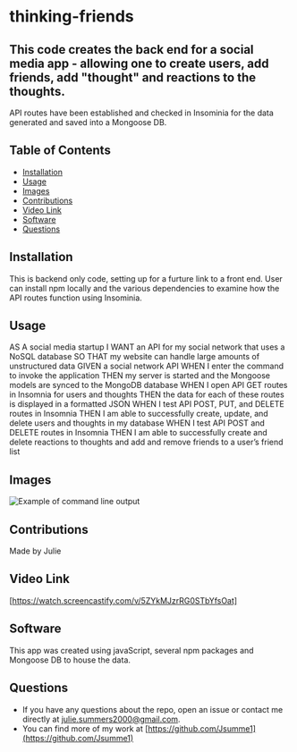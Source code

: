 # thinking-friends
  
## This code creates the back end for a social media app - allowing one to create users, add friends, add "thought" and reactions to the thoughts.
API routes have been established and checked in Insominia for the data generated and saved into a Mongoose DB.

## Table of Contents
* [Installation](#installation)
* [Usage](#usage)
* [Images](#images)
* [Contributions](#contributions)
* [Video Link](#video)
* [Software](#software)
* [Questions](#questions)

## Installation
This is  backend only code, setting up for a furture link to a front end. User can install npm locally and the various dependencies to examine how the API routes function using Insominia.

## Usage
AS A social media startup
I WANT an API for my social network that uses a NoSQL database
SO THAT my website can handle large amounts of unstructured data
GIVEN a social network API
WHEN I enter the command to invoke the application
THEN my server is started and the Mongoose models are synced to the MongoDB database
WHEN I open API GET routes in Insomnia for users and thoughts
THEN the data for each of these routes is displayed in a formatted JSON
WHEN I test API POST, PUT, and DELETE routes in Insomnia
THEN I am able to successfully create, update, and delete users and thoughts in my database
WHEN I test API POST and DELETE routes in Insomnia
THEN I am able to successfully create and delete reactions to thoughts and add and remove friends to a user’s friend list


## Images 
![Example of command line output](images\ViewImages.JPG)

## Contributions
Made by Julie

## Video Link

[https://watch.screencastify.com/v/5ZYkMJzrRG0STbYfsOat]

## Software
This app was created using javaScript, several npm packages and Mongoose DB to house the data.


## Questions 
* If you have any questions about the repo, open an issue or contact me directly at <julie.summers2000@gmail.com>.
* You can find more of my work at [https://github.com/Jsumme1](https://github.com/Jsumme1)
